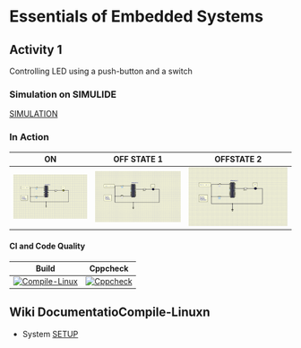 # Essentials of Embedded Systems

## Activity 1 

Controlling LED using a push-button and a switch

### Simulation on SIMULIDE

[SIMULATION](https://github.com/VivekAshar/256188_EmbeddedSystems/blob/main/Activity1/simulation/Simulation.png)

### In Action

|ON|OFF STATE 1|OFFSTATE 2|
|:--:|:--:|:--:|
|![ON](https://github.com/VivekAshar/256188_EmbeddedSystems/blob/main/Activity1/simulation/ONN%20STATE.png)|![OFF STATE 1](https://github.com/VivekAshar/256188_EmbeddedSystems/blob/main/Activity1/simulation/OFF%20STATE%201.png)|![OFF STATE 2](https://github.com/VivekAshar/256188_EmbeddedSystems/blob/main/Activity1/simulation/OFF%20STATE%202.png)|

#### CI and Code Quality

|Build|Cppcheck|
|:--:|:--:|
|[![Compile-Linux](https://github.com/VivekAshar/256188_EmbeddedSystems/actions/workflows/compile.yml/badge.svg)](https://github.com/VivekAshar/256188_EmbeddedSystems/actions/workflows/compile.yml)|[![Cppcheck](https://github.com/VivekAshar/256188_EmbeddedSystems/actions/workflows/CodeQuality.yml/badge.svg)](https://github.com/VivekAshar/256188_EmbeddedSystems/actions/workflows/CodeQuality.yml)|

## Wiki DocumentatioCompile-Linuxn
* System [SETUP](https://github.com/VivekAshar/256188_EmbeddedSystems/wiki)
